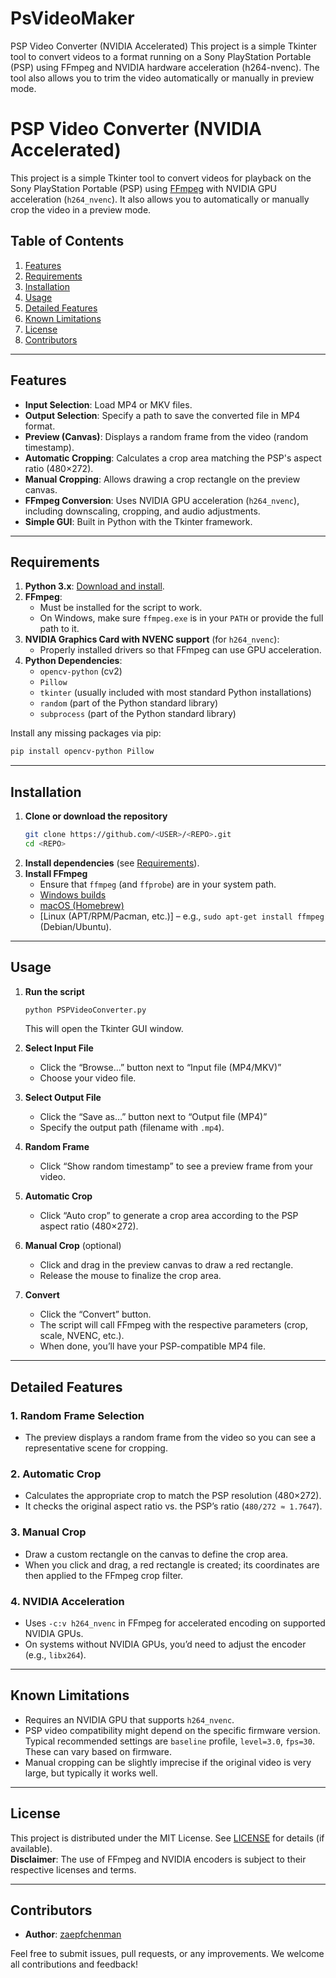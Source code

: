 # PsVideoMaker
PSP Video Converter (NVIDIA Accelerated)  This project is a simple Tkinter tool to convert videos to a format running on a Sony PlayStation Portable (PSP) using FFmpeg and NVIDIA hardware acceleration (h264-nvenc). The tool also allows you to trim the video automatically or manually in preview mode.
# PSP Video Converter (NVIDIA Accelerated)

This project is a simple Tkinter tool to convert videos for playback on the Sony PlayStation Portable (PSP) using [FFmpeg](https://ffmpeg.org/) with NVIDIA GPU acceleration (`h264_nvenc`). It also allows you to automatically or manually crop the video in a preview mode.

## Table of Contents
1. [Features](#features)
2. [Requirements](#requirements)
3. [Installation](#installation)
4. [Usage](#usage)
5. [Detailed Features](#detailed-features)
6. [Known Limitations](#known-limitations)
7. [License](#license)
8. [Contributors](#contributors)

---

## Features

- **Input Selection**: Load MP4 or MKV files.  
- **Output Selection**: Specify a path to save the converted file in MP4 format.  
- **Preview (Canvas)**: Displays a random frame from the video (random timestamp).  
- **Automatic Cropping**: Calculates a crop area matching the PSP's aspect ratio (480×272).  
- **Manual Cropping**: Allows drawing a crop rectangle on the preview canvas.  
- **FFmpeg Conversion**: Uses NVIDIA GPU acceleration (`h264_nvenc`), including downscaling, cropping, and audio adjustments.  
- **Simple GUI**: Built in Python with the Tkinter framework.

---

## Requirements

1. **Python 3.x**: [Download and install](https://www.python.org/downloads/).
2. **FFmpeg**:  
   - Must be installed for the script to work.  
   - On Windows, make sure `ffmpeg.exe` is in your `PATH` or provide the full path to it.
3. **NVIDIA Graphics Card with NVENC support** (for `h264_nvenc`):
   - Properly installed drivers so that FFmpeg can use GPU acceleration.
4. **Python Dependencies**:
   - `opencv-python` (cv2)
   - `Pillow`
   - `tkinter` (usually included with most standard Python installations)
   - `random` (part of the Python standard library)
   - `subprocess` (part of the Python standard library)

Install any missing packages via pip:
```bash
pip install opencv-python Pillow
```

---

## Installation

1. **Clone or download the repository**  
   ```bash
   git clone https://github.com/<USER>/<REPO>.git
   cd <REPO>
   ```
2. **Install dependencies** (see [Requirements](#requirements)).
3. **Install FFmpeg**  
   - Ensure that `ffmpeg` (and `ffprobe`) are in your system path.
   - [Windows builds](https://www.gyan.dev/ffmpeg/builds/)
   - [macOS (Homebrew)](https://formulae.brew.sh/formula/ffmpeg)
   - [Linux (APT/RPM/Pacman, etc.)] – e.g., `sudo apt-get install ffmpeg` (Debian/Ubuntu).

---

## Usage

1. **Run the script**  
   ```bash
   python PSPVideoConverter.py
   ```
   This will open the Tkinter GUI window.

2. **Select Input File**  
   - Click the “Browse…” button next to “Input file (MP4/MKV)” 
   - Choose your video file.
3. **Select Output File**  
   - Click the “Save as…” button next to “Output file (MP4)”  
   - Specify the output path (filename with `.mp4`).
4. **Random Frame**  
   - Click “Show random timestamp” to see a preview frame from your video.
5. **Automatic Crop**  
   - Click “Auto crop” to generate a crop area according to the PSP aspect ratio (480×272).
6. **Manual Crop** (optional)  
   - Click and drag in the preview canvas to draw a red rectangle.  
   - Release the mouse to finalize the crop area.  
7. **Convert**  
   - Click the “Convert” button.  
   - The script will call FFmpeg with the respective parameters (crop, scale, NVENC, etc.).  
   - When done, you’ll have your PSP-compatible MP4 file.

---

## Detailed Features

### 1. Random Frame Selection
- The preview displays a random frame from the video so you can see a representative scene for cropping.

### 2. Automatic Crop
- Calculates the appropriate crop to match the PSP resolution (480×272).
- It checks the original aspect ratio vs. the PSP’s ratio (`480/272 ≈ 1.7647`).

### 3. Manual Crop
- Draw a custom rectangle on the canvas to define the crop area.  
- When you click and drag, a red rectangle is created; its coordinates are then applied to the FFmpeg crop filter.

### 4. NVIDIA Acceleration
- Uses `-c:v h264_nvenc` in FFmpeg for accelerated encoding on supported NVIDIA GPUs.  
- On systems without NVIDIA GPUs, you’d need to adjust the encoder (e.g., `libx264`).

---

## Known Limitations

- Requires an NVIDIA GPU that supports `h264_nvenc`.  
- PSP video compatibility might depend on the specific firmware version. Typical recommended settings are `baseline` profile, `level=3.0`, `fps=30`. These can vary based on firmware.  
- Manual cropping can be slightly imprecise if the original video is very large, but typically it works well.

---

## License

This project is distributed under the MIT License. See [LICENSE](LICENSE) for details (if available).  
**Disclaimer**: The use of FFmpeg and NVIDIA encoders is subject to their respective licenses and terms.

---

## Contributors

- **Author**: [zaepfchenman](https://github.com/zaepfchenman)  



Feel free to submit issues, pull requests, or any improvements. We welcome all contributions and feedback!
